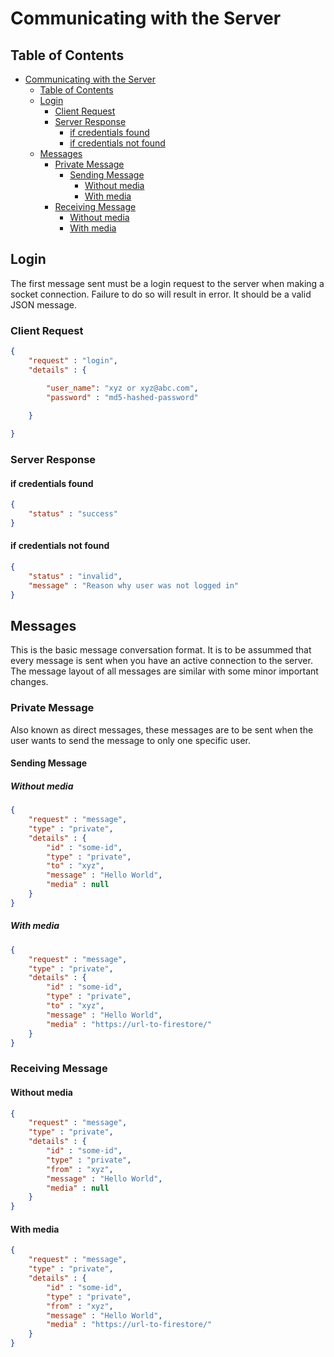 # Communicating with the Server

## Table of Contents
- [Communicating with the Server](#communicating-with-the-server)
  - [Table of Contents](#table-of-contents)
  - [Login](#login)
    - [Client Request](#client-request)
    - [Server Response](#server-response)
      - [if credentials found](#if-credentials-found)
      - [if credentials not found](#if-credentials-not-found)
  - [Messages](#messages)
    - [Private Message](#private-message)
      - [Sending Message](#sending-message)
        - [Without media](#without-media)
        - [With media](#with-media)
    - [Receiving Message](#receiving-message)
      - [Without media](#without-media-1)
      - [With media](#with-media-1)

## Login
The first message sent must be a login request to the server when making a socket connection. Failure to do so will result in error. It should be a valid JSON message.
### Client Request
```json
{
    "request" : "login",
    "details" : {

        "user_name": "xyz or xyz@abc.com",
        "password" : "md5-hashed-password"
    
    }

}
```

### Server Response

#### if credentials found
```json
{
    "status" : "success"
}
```

#### if credentials not found
```json
{
    "status" : "invalid",
    "message" : "Reason why user was not logged in"
}
```
## Messages

This is the basic message conversation format. It is to be assummed that every message is sent when you have an active connection to the server. The message layout of all messages are similar with some minor important changes.

### Private Message

Also known as direct messages, these messages are to be sent when the user wants to send the message to only one specific user.

#### Sending Message

##### Without media
```json
{
    "request" : "message",
    "type" : "private",
    "details" : {
        "id" : "some-id",
        "type" : "private",
        "to" : "xyz",
        "message" : "Hello World",
        "media" : null
    }
}
```

##### With media
```json
{
    "request" : "message",
    "type" : "private",
    "details" : {
        "id" : "some-id",
        "type" : "private",
        "to" : "xyz",
        "message" : "Hello World",
        "media" : "https://url-to-firestore/"
    }
}
```

### Receiving Message

#### Without media
```json
{
    "request" : "message",
    "type" : "private",
    "details" : {
        "id" : "some-id",
        "type" : "private",
        "from" : "xyz",
        "message" : "Hello World",
        "media" : null
    }
}
```

#### With media
```json
{
    "request" : "message",
    "type" : "private",
    "details" : {
        "id" : "some-id",
        "type" : "private",
        "from" : "xyz",
        "message" : "Hello World",
        "media" : "https://url-to-firestore/"
    }
}
```